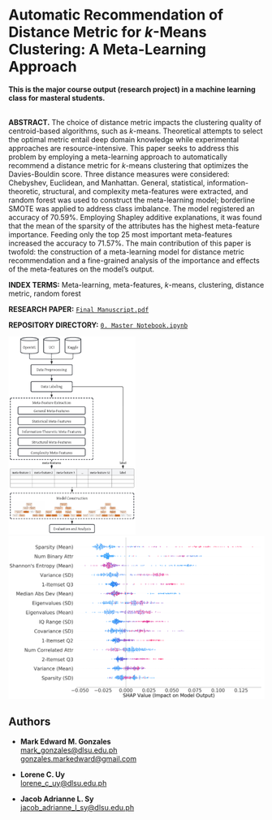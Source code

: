 # Automatic Recommendation of Distance Metric for $k$-Means Clustering: A Meta-Learning Approach

**This is the major course output (research project) in a machine learning class for masteral students.** <br> <br>

**ABSTRACT.** The choice of distance metric impacts the clustering quality of centroid-based algorithms, such as $k$-means. Theoretical attempts to select the optimal metric entail deep domain knowledge while experimental approaches are resource-intensive. This paper seeks to address this problem by employing a meta-learning approach to automatically recommend a distance metric for $k$-means clustering that optimizes the Davies-Bouldin score. Three distance measures were considered: Chebyshev, Euclidean, and Manhattan. General, statistical, information-theoretic, structural, and complexity meta-features were extracted, and random forest was used to construct the meta-learning model; borderline SMOTE was applied to address class imbalance. The model registered an accuracy of 70.59%. Employing Shapley additive explanations, it was found that the mean of the sparsity of the attributes has the highest meta-feature importance. Feeding only the top 25 most important meta-features increased the accuracy to 71.57%. The main contribution of this paper is twofold: the construction of a meta-learning model for distance metric recommendation and a fine-grained analysis of the importance and effects of the meta-features on the model’s output.

**INDEX TERMS:** Meta-learning, meta-features, $k$-means, clustering, distance metric, random forest

**RESEARCH PAPER:** [`Final Manuscript.pdf`](https://github.com/memgonzales/meta-learning-clustering/blob/master/Final%20Manuscript.pdf)

**REPOSITORY DIRECTORY:** [`0. Master Notebook.ipynb`](https://github.com/memgonzales/meta-learning-clustering/blob/master/0.%20Master%20Notebook.ipynb) <br>

<img src="https://github.com/memgonzales/meta-learning-clustering/blob/master/figures/block_diagram.png?raw=True" alt="Methodology" width = 250> <img src="https://github.com/memgonzales/meta-learning-clustering/blob/master/figures/shap_chebyshev.png" alt="Most Important Features (Chebyshev) - HAP" width = 600> 


## Authors
- <b>Mark Edward M. Gonzales</b> <br/>
  mark_gonzales@dlsu.edu.ph <br/>
  gonzales.markedward@gmail.com <br/>
  
- <b>Lorene C. Uy</b> <br/>
  lorene_c_uy@dlsu.edu.ph <br/>

- <b>Jacob Adrianne L. Sy</b> <br/>
  jacob_adrianne_l_sy@dlsu.edu.ph <br/>
